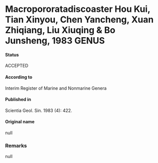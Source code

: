 Macropororatadiscoaster Hou Kui, Tian Xinyou, Chen Yancheng, Xuan Zhiqiang, Liu Xiuqing & Bo Junsheng, 1983 GENUS
=======

#### Status
ACCEPTED

#### According to
Interim Register of Marine and Nonmarine Genera

#### Published in
Scientia Geol. Sin. 1983 (4): 422.

#### Original name
null

### Remarks
null